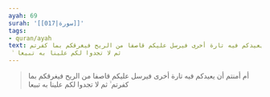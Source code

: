 ```yaml
---
ayah: 69
surah: '[[017|سورة]]'
tags:
- quran/ayah
text: أم أمنتم أن يعيدكم فيه تارة أخرى فيرسل عليكم قاصفا من الريح فيغرقكم بما كفرتم
  ۙ ثم لا تجدوا لكم علينا به تبيعا
---
```

> أم أمنتم أن يعيدكم فيه تارة أخرى فيرسل عليكم قاصفا من الريح فيغرقكم بما كفرتم ۙ ثم لا تجدوا لكم علينا به تبيعا
